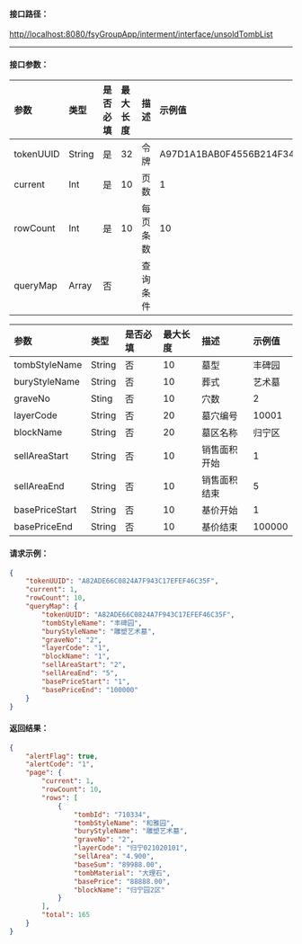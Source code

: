 #### 接口**路径：**

[http//localhost:8080/fsyGroupApp/interment/interface/unsoldTombList](http:8080/fsyGroupApp/common/interface/appIndex)

---

#### 接口参数：

| 参数 | 类型 | 是否必填 | 最大长度 | 描述 | 示例值 |
| :--- | :--- | :--- | :--- | :--- | :--- |
| tokenUUID | String | 是 | 32 | 令牌 | A97D1A1BAB0F4556B214F34B9699F827 |
| current | Int | 是 | 10 | 页数 | 1 |
| rowCount | Int | 是 | 10 | 每页条数 | 10 |
| queryMap | Array | 否 |  | 查询条件 |  |

| 参数 | 类型 | 是否必填 | 最大长度 | 描述 | 示例值 |
| :--- | :--- | :--- | :--- | :--- | :--- |
| tombStyleName | String | 否 | 10 | 墓型 | 丰碑园 |
| buryStyleName | String | 否 | 10 | 葬式 | 艺术墓 |
| graveNo | Sting | 否 | 10 | 穴数 | 2 |
| layerCode | String | 否 | 20 | 墓穴编号 | 10001 |
| blockName | String | 否 | 20 | 墓区名称 | 归宁区 |
| sellAreaStart | String | 否 | 10 | 销售面积开始 | 1 |
| sellAreaEnd | String | 否 | 10 | 销售面积结束 | 5 |
| basePriceStart | String | 否 | 10 | 基价开始 | 1 |
| basePriceEnd | String | 否 | 10 | 基价结束 | 100000 |

#### 请求示例：

```json
{
    "tokenUUID": "A82ADE66C0824A7F943C17EFEF46C35F",
    "current": 1,
    "rowCount": 10,
    "queryMap": {
        "tokenUUID": "A82ADE66C0824A7F943C17EFEF46C35F",
        "tombStyleName": "丰碑园",
        "buryStyleName": "雕塑艺术墓",
        "graveNo": "2",
        "layerCode": "1",
        "blockName": "1",
        "sellAreaStart": "2",
        "sellAreaEnd": "5",
        "basePriceStart": "1",
        "basePriceEnd": "100000"
    }
}
```

#### 返回结果：

```json
{
    "alertFlag": true,
    "alertCode": "1",
    "page": {
        "current": 1,
        "rowCount": 10,
        "rows": [
            {
                "tombId": "710334",
                "tombStyleName": "和雅园",
                "buryStyleName": "雕塑艺术墓",
                "graveNo": "2",
                "layerCode": "归宁021020101",
                "sellArea": "4.900",
                "baseSum": "89988.00",
                "tombMaterial": "大理石",
                "basePrice": "88888.00",
                "blockName": "归宁园2区"
            }          
        ],
        "total": 165
    }
}
```



